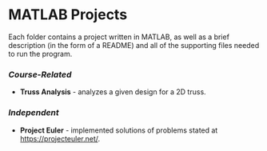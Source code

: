 # MATLAB Projects
Each folder contains a project written in MATLAB, as well as a brief description (in the form of a README) and all of the supporting files needed to run the program.
### ***Course-Related*** ###
* **Truss Analysis** - analyzes a given design for a 2D truss.

### ***Independent*** ###
* **Project Euler** - implemented solutions of problems stated at https://projecteuler.net/.
